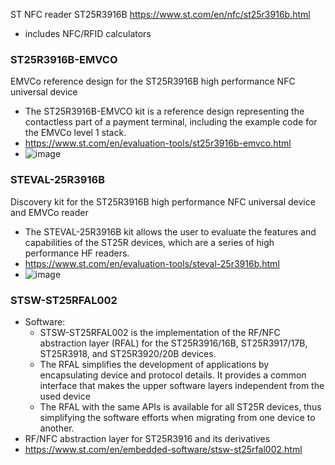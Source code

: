 ST NFC reader
ST25R3916B
https://www.st.com/en/nfc/st25r3916b.html
- includes NFC/RFID calculators


### ST25R3916B-EMVCO
EMVCo reference design for the ST25R3916B high performance NFC universal device
- The ST25R3916B-EMVCO kit is a reference design representing the contactless part of a payment terminal, including the example code for the EMVCo level 1 stack.
- https://www.st.com/en/evaluation-tools/st25r3916b-emvco.html
- ![image](https://github.com/nmi246/electronics/assets/42329930/5c1d3f26-700b-4da3-940f-8cbc16f068a3)


### STEVAL-25R3916B
Discovery kit for the ST25R3916B high performance NFC universal device and EMVCo reader
- The STEVAL-25R3916B kit allows the user to evaluate the features and capabilities of the ST25R devices, which are a series of high performance HF readers.
- https://www.st.com/en/evaluation-tools/steval-25r3916b.html
- ![image](https://github.com/nmi246/electronics/assets/42329930/505d6f7c-547e-43da-b47d-51da2ea40fd1)


### STSW-ST25RFAL002
- Software:
  - STSW-ST25RFAL002 is the implementation of the RF/NFC abstraction layer (RFAL) for the ST25R3916/16B, ST25R3917/17B, ST25R3918, and ST25R3920/20B devices.
  - The RFAL simplifies the development of applications by encapsulating device and protocol details. It provides a common interface that makes the upper software layers independent from the used device
  - The RFAL with the same APIs is available for all ST25R devices, thus simplifying the software efforts when migrating from one device to another.
- RF/NFC abstraction layer for ST25R3916 and its derivatives
- https://www.st.com/en/embedded-software/stsw-st25rfal002.html
